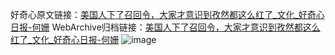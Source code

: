 好奇心原文链接：[美国人下了召回令，大家才意识到孜然都这么红了_文化_好奇心日报-何姗](https://www.qdaily.com/articles/7363.html)
WebArchive归档链接：[美国人下了召回令，大家才意识到孜然都这么红了_文化_好奇心日报-何姗](http://web.archive.org/web/20190623172300/https://www.qdaily.com/articles/7363.html)
![image](http://ww3.sinaimg.cn/large/007d5XDply1g3x0toqa3nj30u02qrkjl)